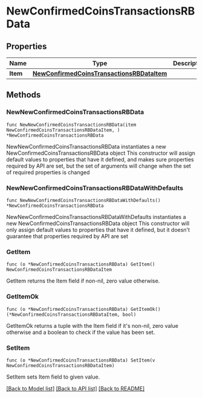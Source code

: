 # NewConfirmedCoinsTransactionsRBData

## Properties

Name | Type | Description | Notes
------------ | ------------- | ------------- | -------------
**Item** | [**NewConfirmedCoinsTransactionsRBDataItem**](NewConfirmedCoinsTransactionsRBDataItem.md) |  | 

## Methods

### NewNewConfirmedCoinsTransactionsRBData

`func NewNewConfirmedCoinsTransactionsRBData(item NewConfirmedCoinsTransactionsRBDataItem, ) *NewConfirmedCoinsTransactionsRBData`

NewNewConfirmedCoinsTransactionsRBData instantiates a new NewConfirmedCoinsTransactionsRBData object
This constructor will assign default values to properties that have it defined,
and makes sure properties required by API are set, but the set of arguments
will change when the set of required properties is changed

### NewNewConfirmedCoinsTransactionsRBDataWithDefaults

`func NewNewConfirmedCoinsTransactionsRBDataWithDefaults() *NewConfirmedCoinsTransactionsRBData`

NewNewConfirmedCoinsTransactionsRBDataWithDefaults instantiates a new NewConfirmedCoinsTransactionsRBData object
This constructor will only assign default values to properties that have it defined,
but it doesn't guarantee that properties required by API are set

### GetItem

`func (o *NewConfirmedCoinsTransactionsRBData) GetItem() NewConfirmedCoinsTransactionsRBDataItem`

GetItem returns the Item field if non-nil, zero value otherwise.

### GetItemOk

`func (o *NewConfirmedCoinsTransactionsRBData) GetItemOk() (*NewConfirmedCoinsTransactionsRBDataItem, bool)`

GetItemOk returns a tuple with the Item field if it's non-nil, zero value otherwise
and a boolean to check if the value has been set.

### SetItem

`func (o *NewConfirmedCoinsTransactionsRBData) SetItem(v NewConfirmedCoinsTransactionsRBDataItem)`

SetItem sets Item field to given value.



[[Back to Model list]](../README.md#documentation-for-models) [[Back to API list]](../README.md#documentation-for-api-endpoints) [[Back to README]](../README.md)


